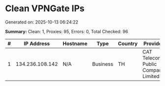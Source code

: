 # Clean VPNGate IPs
Generated on: 2025-10-13 06:24:22

**Summary:** Clean: 1, Proxies: 95, Errors: 0, Total Checked: 96

| # | IP Address | Hostname | Type | Country | Provider |
|---|------------|----------|------|---------|----------|
| 1 | 134.236.108.142 | N/A | Business | TH | CAT Telecom Public Company Limited |
